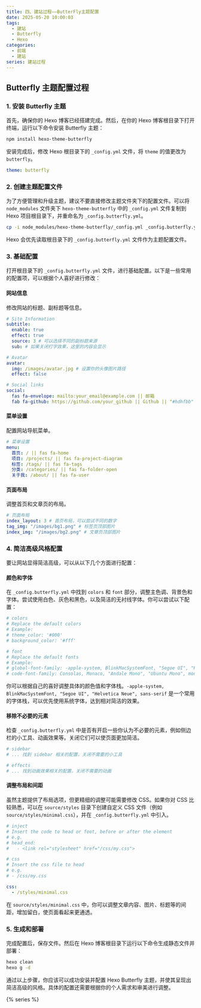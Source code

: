 ```yaml
---
title: 四、建站过程——ButterFly主题配置
date: 2025-05-20 10:00:03
tags:
  - 建站
  - Butterfly
  - Hexo
categories:
  - 前端
  - 建站
series: 建站过程
---
```


## Butterfly 主题配置过程

### 1. 安装 Butterfly 主题

首先，确保你的 Hexo 博客已经搭建完成。然后，在你的 Hexo 博客根目录下打开终端，运行以下命令安装 Butterfly 主题：

```bash
npm install hexo-theme-butterfly
```

安装完成后，修改 Hexo 根目录下的 `_config.yml` 文件，将 `theme` 的值更改为 `butterfly`。

```yaml:/Users/apple/workspace/WebWork/MyBlog/_config.yml
theme: butterfly
```

### 2. 创建主题配置文件

为了方便管理和升级主题，建议不要直接修改主题文件夹下的配置文件。可以将 `node_modules` 文件夹下 `hexo-theme-butterfly` 中的 `_config.yml` 文件复制到 Hexo 项目根目录下，并重命名为 `_config.butterfly.yml`。

```bash
cp -i node_modules/hexo-theme-butterfly/_config.yml _config.butterfly.yml
```

Hexo 会优先读取根目录下的 `_config.butterfly.yml` 文件作为主题配置文件。

### 3. 基础配置

打开根目录下的 `_config.butterfly.yml` 文件，进行基础配置。以下是一些常用的配置项，可以根据个人喜好进行修改：

#### 网站信息

修改网站的标题、副标题等信息。

```yaml:/Users/apple/workspace/WebWork/MyBlog/_config.butterfly.yml
# Site Information
subtitle:
  enable: true
  effect: true
  source: 3 # 可以选择不同的副标题来源
  sub: # 如果关闭打字效果，这里的内容会显示

# Avatar
avatar:
  img: /images/avatar.jpg # 设置你的头像图片路径
  effect: false

# Social links
social:
  fas fa-envelope: mailto:your_email@example.com || 邮箱
  fab fa-github: https://github.com/your_github || Github || "#hdhfbb"
```

#### 菜单设置

配置网站导航菜单。

```yaml:/Users/apple/workspace/WebWork/MyBlog/_config.butterfly.yml
# 菜单设置
menu:
  首页: / || fas fa-home
  项目: /projects/ || fas fa-project-diagram
  标签: /tags/ || fas fa-tags
  分类: /categories/ || fas fa-folder-open
  关于我: /about/ || fas fa-user
```

#### 页面布局

调整首页和文章页的布局。

```yaml:/Users/apple/workspace/WebWork/MyBlog/_config.butterfly.yml
# 页面布局
index_layout: 3 # 首页布局，可以尝试不同的数字
tag_img: "/images/bg1.png" # 标签页顶部图片
index_img: "/images/bg2.png" # 文章页顶部图片
```

### 4. 简洁高级风格配置

要让网站显得简洁高级，可以从以下几个方面进行配置：

#### 颜色和字体

在 `_config.butterfly.yml` 中找到 `colors` 和 `font` 部分，调整主色调、背景色和字体。尝试使用白色、灰色和黑色，以及简洁的无衬线字体。你可以尝试以下配置：

```yaml:/Users/apple/workspace/WebWork/MyBlog/_config.butterfly.yml
# colors
# Replace the default colors
# Example:
# theme_color: '#000'
# background_color: '#fff'

# font
# Replace the default fonts
# Example:
# global-font-family: -apple-system, BlinkMacSystemFont, "Segoe UI", "Helvetica Neue", sans-serif
# code-font-family: Consolas, Monaco, "Andale Mono", "Ubuntu Mono", monospace
```

你可以根据自己的喜好调整具体的颜色值和字体栈。`-apple-system, BlinkMacSystemFont, "Segoe UI", "Helvetica Neue", sans-serif` 是一个常用的字体栈，可以优先使用系统字体，达到相对简洁的效果。

#### 移除不必要的元素

检查 `_config.butterfly.yml` 中是否有开启一些你认为不必要的元素，例如侧边栏的小工具、动画效果等。关闭它们可以使页面更加简洁。

```yaml:/Users/apple/workspace/WebWork/MyBlog/_config.butterfly.yml
# sidebar
# ... 找到 sidebar 相关的配置，关闭不需要的小工具

# effects
# ... 找到动画效果相关的配置，关闭不需要的动画
```

#### 调整布局和间距

虽然主题提供了布局选项，但更精细的调整可能需要修改 CSS。如果你对 CSS 比较熟悉，可以在 `source/styles` 目录下创建自定义 CSS 文件（例如 `source/styles/minimal.css`），并在 `_config.butterfly.yml` 中引入。

```yaml:/Users/apple/workspace/WebWork/MyBlog/_config.butterfly.yml
# inject
# Insert the code to head or foot, before or after the element
# e.g.
# head_end:
#   - <link rel="stylesheet" href="/css/my.css">

# css
# Insert the css file to head
# e.g.
# - /css/my.css

css:
  - /styles/minimal.css
```

在 `source/styles/minimal.css` 中，你可以调整文章内容、图片、标题等的间距，增加留白，使页面看起来更通透。

### 5. 生成和部署

完成配置后，保存文件。然后在 Hexo 博客根目录下运行以下命令生成静态文件并部署：

```bash
hexo clean
hexo g -d
```

通过以上步骤，你应该可以成功安装并配置 Hexo Butterfly 主题，并使其呈现出简洁高级的风格。具体的配置还需要根据你的个人需求和审美进行调整。

{% series %}
